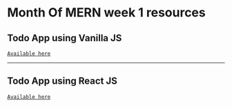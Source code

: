 # Month Of MERN week 1 resources

## Todo App using Vanilla JS

[`Available here`](./todoJS)

---

## Todo App using React JS

[`Available here`](./todo-react)

